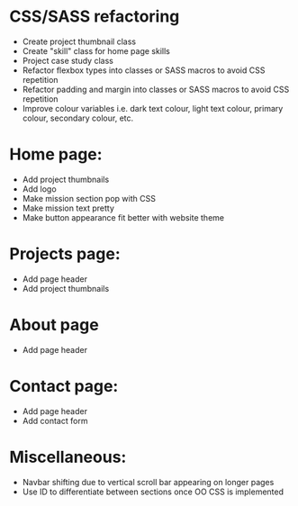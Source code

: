 # CSS/SASS refactoring
- Create project thumbnail class
- Create "skill" class for home page skills 
- Project case study class
- Refactor flexbox types into classes or SASS macros to avoid CSS repetition
- Refactor padding and margin into classes or SASS macros to avoid CSS repetition
- Improve colour variables i.e. dark text colour, light text colour, primary colour, secondary colour, etc.

# Home page:
- Add project thumbnails
- Add logo
- Make mission section pop with CSS
- Make mission text pretty
- Make button appearance fit better with website theme

# Projects page:
- Add page header
- Add project thumbnails

# About page
- Add page header

# Contact page:
- Add page header
- Add contact form

# Miscellaneous: 
- Navbar shifting due to vertical scroll bar appearing on longer pages
- Use ID to differentiate between sections once OO CSS is
implemented